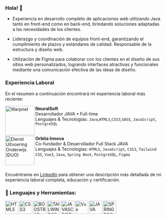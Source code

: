 ### Hola! 👋
- Experiencia en desarrollo completo de aplicaciones web utilizando Java tanto en front-end como en back-end, brindando soluciones adaptadas a las necesidades de los clientes.

- Liderazgo y coordinación de equipos front-end, garantizando el cumplimiento de plazos y estándares de calidad. Responsable de la estructura y diseño web.

- Utilización de Figma para colaborar con los clientes en el diseño de sus sitios web personalizados, logrando interfaces atractivas y funcionales mediante una comunicación efectiva de las ideas de diseño.


### Experiencia Laboral
En el resumen a continuación encontrará mi experiencia laboral más reciente:

[<img align="left" height="94px" width="94px" alt="Warpnet" src="https://encrypted-tbn0.gstatic.com/images?q=tbn:ANd9GcTim0_voqvpsAfx_zh-K4TKzSwpkbRsAtn-XOOi6OgbCaYZseukGlpTNgNmglhPVyfLQGw&usqp=CAU"/>](https://warpnet.nl/)

**NeuralSoft** \
Desarrollador JAVA • Full-time \
Lenguajes & Tecnologias: `Java`,`HTML5`,`CSS3`,`SASS`, `JavaScript`, `PostgreSQL` \
<br/>

[<img align="left" height="94px" width="94px" alt="Dienst Uitvoering Onderwijs (DUO)" src="https://media.licdn.com/dms/image/D4D0BAQHfoqI9G9AghQ/company-logo_200_200/0/1667401124610?e=2147483647&v=beta&t=pgosU4G2RMUmr3il2D8uwoj0nRIxFG_wnC2PBnDaAe0"/>](https://duo.nl/)

**Orbita Innova** \
Co-fundador & Desarrollador Full Stack JAVA \
Lenguajes & Tecnologias: `HTML5`, `JavaScript`, `CSS3`, `Tailwind CSS`, `Vue3`, `Java`, `Spring Boot`, `PostgreSQL`, `Figma` \
<br/>
<br/>

Encuéntrame en [LinkedIn](https://www.linkedin.com/in/santibrito/) para obtener una descripción más detallada de mi experiencia laboral completa, educación y certificación.

### 🔨 Lenguajes y Herramientas:
<a target="_blank"> <img align="left" src="https://cdn-icons-png.flaticon.com/512/174/174854.png" alt="HTML5" height="42px"/> </a> 
<a  target="_blank"> <img align="left" src="https://cdn-icons-png.flaticon.com/512/732/732190.png" alt="CSS3" height="42px"/> </a>
<a target="_blank"><img align="left" alt="BOOSTRAP" height ="42px" src="https://upload.wikimedia.org/wikipedia/commons/thumb/b/b2/Bootstrap_logo.svg/1200px-Bootstrap_logo.svg.png"></a>
<a target="_blank"><img align="left" alt="TAILWINDCSS" height ="42px" src="https://upload.wikimedia.org/wikipedia/commons/thumb/d/d5/Tailwind_CSS_Logo.svg/2048px-Tailwind_CSS_Logo.svg.png"></a>
<a  target="_blank"><img align="left" alt="JAVASCRIPT" height ="42px" src="https://cdn-icons-png.flaticon.com/512/5968/5968292.png"></a>
<a  target="_blank"> <img align="left" src="https://upload.wikimedia.org/wikipedia/commons/thumb/9/95/Vue.js_Logo_2.svg/1200px-Vue.js_Logo_2.svg.png" alt="Vue" height ="42px"/> </a>
<a target="_blank"> <img align="left" alt="JAVA" height ="42px" src="https://cdn-icons-png.flaticon.com/512/226/226777.png"> </a>
<a  target="_blank"> <img align="left" alt="SPRING BOOT" height ="42px"  src="https://vscjava.gallerycdn.vsassets.io/extensions/vscjava/vscode-spring-boot-dashboard/0.13.2023060100/1685577881500/Microsoft.VisualStudio.Services.Icons.Default"> </a>

